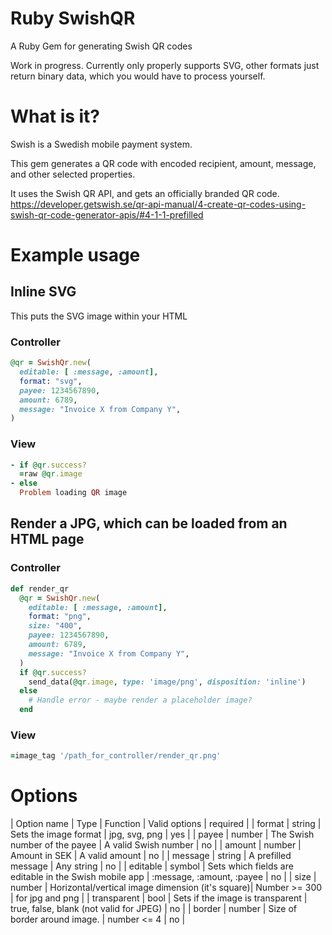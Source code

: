 # Ruby SwishQR
A Ruby Gem for generating Swish QR codes

Work in progress. Currently only properly supports SVG, other formats just return binary data, which you would have to process yourself.

# What is it?
Swish is a Swedish mobile payment system.

This gem generates a QR code with encoded recipient, amount, message, and other selected properties.

It uses the Swish QR API, and gets an officially branded QR code.
https://developer.getswish.se/qr-api-manual/4-create-qr-codes-using-swish-qr-code-generator-apis/#4-1-1-prefilled


# Example usage
## Inline SVG
This puts the SVG image within your HTML
### Controller
```ruby
@qr = SwishQr.new(
  editable: [ :message, :amount],
  format: "svg",
  payee: 1234567890,
  amount: 6789,
  message: "Invoice X from Company Y",
)
```
### View
```ruby
- if @qr.success?
  =raw @qr.image
- else
  Problem loading QR image
```

## Render a JPG, which can be loaded from an HTML page
### Controller
```ruby
def render_qr
  @qr = SwishQr.new(
    editable: [ :message, :amount],
    format: "png",
    size: "400",
    payee: 1234567890,
    amount: 6789,
    message: "Invoice X from Company Y",
  )
  if @qr.success?
    send_data(@qr.image, type: 'image/png', disposition: 'inline')
  else
    # Handle error - maybe render a placeholder image?
  end
```

### View
```ruby
=image_tag '/path_for_controller/render_qr.png'
```

# Options
| Option name | Type | Function | Valid options | required |
| format | string | Sets the image format | jpg, svg, png | yes |
| payee | number | The Swish number of the payee | A valid Swish number | no |
| amount | number | Amount in SEK | A valid amount | no |
| message | string | A prefilled message | Any string | no |
| editable | symbol | Sets which fields are editable in the Swish mobile app | :message, :amount, :payee | no |
| size | number | Horizontal/vertical image dimension (it's square)| Number >= 300 | for jpg and png |
| transparent | bool | Sets if the image is transparent | true, false, blank (not valid for JPEG) | no |
| border | number | Size of border around image. | number <= 4 | no |
